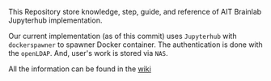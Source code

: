This Repository store knowledge, step, guide, and reference of AIT Brainlab Jupyterhub implementation.

Our current implementation (as of this commit) uses `Jupyterhub` with `dockerspawner` to spawner Docker container. The authentication is done with the `openLDAP`. And, user's work is stored via `NAS`.

All the information can be found in the [wiki](https://github.com/AIT-brainlab/docker-jupyterhub/wiki)
